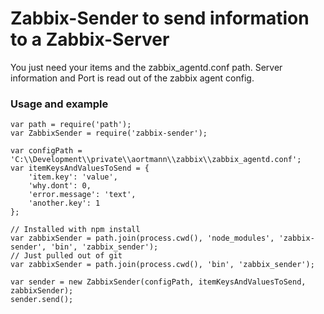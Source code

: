 # Zabbix-Sender to send information to a Zabbix-Server

You just need your items and the zabbix_agentd.conf path.
Server information and Port is read out of the zabbix agent config.


### Usage and example

```
var path = require('path');
var ZabbixSender = require('zabbix-sender');

var configPath = 'C:\\Development\\private\\aortmann\\zabbix\\zabbix_agentd.conf';
var itemKeysAndValuesToSend = {
	'item.key': 'value',
	'why.dont': 0,
	'error.message': 'text',
	'another.key': 1
};

// Installed with npm install
var zabbixSender = path.join(process.cwd(), 'node_modules', 'zabbix-sender', 'bin', 'zabbix_sender');
// Just pulled out of git
var zabbixSender = path.join(process.cwd(), 'bin', 'zabbix_sender');

var sender = new ZabbixSender(configPath, itemKeysAndValuesToSend, zabbixSender);
sender.send();
```